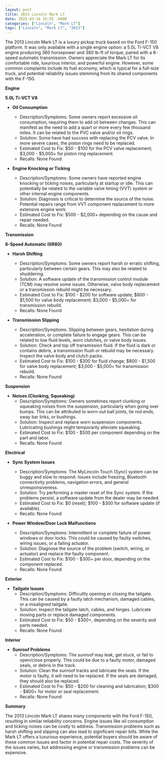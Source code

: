 ```yaml
---
layout: post
title: 2013 Lincoln Mark LT
date: 2025-03-16 15:55 -0400
categories: ["Lincoln", "Mark LT"]
tags: ["Lincoln", "Mark LT", "2013"]
---
```

The 2013 Lincoln Mark LT is a luxury pickup truck based on the Ford F-150 platform. It was only available with a single engine option: a 5.0L Ti-VCT V8 engine producing 360 horsepower and 380 lb-ft of torque, paired with a 6-speed automatic transmission. Owners appreciate the Mark LT for its comfortable ride, luxurious interior, and powerful engine. However, some common complaints include its fuel economy, which is typical for a full-size truck, and potential reliability issues stemming from its shared components with the F-150.

**Engine**

**5.0L Ti-VCT V8**

* **Oil Consumption**
    * Description/Symptoms: Some owners report excessive oil consumption, requiring them to add oil between changes. This can manifest as the need to add a quart or more every few thousand miles. It can be related to the PVC valve and/or oil rings.
    * Solution: Some have had success with replacing the PCV valve. In more severe cases, the piston rings need to be replaced.
    * Estimated Cost to Fix: $50 - $100 for the PCV valve replacement; $3,000 - $5,000+ for piston ring replacement.
    * Recalls: None Found

* **Engine Knocking or Ticking**
    * Description/Symptoms: Some owners have reported engine knocking or ticking noises, particularly at startup or idle. This can potentially be related to the variable valve timing (VVT) system or other internal engine components.
    * Solution: Diagnosis is critical to determine the source of the noise. Potential repairs range from VVT component replacement to more extensive engine work.
    * Estimated Cost to Fix: $500 - $2,000+ depending on the cause and repair needed.
    * Recalls: None Found

**Transmission**

**6-Speed Automatic (6R80)**

* **Harsh Shifting**
    * Description/Symptoms: Some owners report harsh or erratic shifting, particularly between certain gears. This may also be related to shuddering.
    * Solution: A software update of the transmission control module (TCM) may resolve some issues. Otherwise, valve body replacement or a transmission rebuild might be necessary.
    * Estimated Cost to Fix: $100 - $200 for software update; $800 - $1,500 for valve body replacement; $3,000 - $5,000+ for transmission rebuild.
    * Recalls: None Found

* **Transmission Slipping**
    * Description/Symptoms: Slipping between gears, hesitation during acceleration, or complete failure to engage gears. This can be related to low fluid levels, worn clutches, or valve body issues.
    * Solution: Check and top off transmission fluid. If the fluid is dark or contains debris, a transmission flush or rebuild may be necessary. Inspect the valve body and clutch packs.
    * Estimated Cost to Fix: $100 - $300 for fluid change; $800 - $1,500 for valve body replacement; $3,000 - $5,000+ for transmission rebuild.
    * Recalls: None Found

**Suspension**

* **Noises (Clunking, Squeaking)**
    * Description/Symptoms: Owners sometimes report clunking or squeaking noises from the suspension, particularly when going over bumps. This can be attributed to worn-out ball joints, tie rod ends, sway bar links, or bushings.
    * Solution: Inspect and replace worn suspension components. Lubricating bushings might temporarily alleviate squeaking.
    * Estimated Cost to Fix: $100 - $500 per component depending on the part and labor.
    * Recalls: None Found

**Electrical**

* **Sync System Issues**
    * Description/Symptoms: The MyLincoln Touch (Sync) system can be buggy and slow to respond. Issues include freezing, Bluetooth connectivity problems, navigation errors, and general unresponsiveness.
    * Solution: Try performing a master reset of the Sync system. If the problems persist, a software update from the dealer may be needed.
    * Estimated Cost to Fix: $0 (reset); $100 - $300 for software update (if available).
    * Recalls: None Found

* **Power Window/Door Lock Malfunctions**
    * Description/Symptoms: Intermittent or complete failure of power windows or door locks. This could be caused by faulty switches, wiring issues, or a failing actuator.
    * Solution: Diagnose the source of the problem (switch, wiring, or actuator) and replace the faulty component.
    * Estimated Cost to Fix: $100 - $300+ per door, depending on the component replaced.
    * Recalls: None Found

**Exterior**

* **Tailgate Issues**
    * Description/Symptoms: Difficultly opening or closing the tailgate. This can be caused by a faulty latch mechanism, damaged cables, or a misaligned tailgate.
    * Solution: Inspect the tailgate latch, cables, and hinges. Lubricate moving parts or replace damaged components.
    * Estimated Cost to Fix: $50 - $300+, depending on the severity and parts needed.
    * Recalls: None Found

**Interior**

* **Sunroof Problems**
    * Description/Symptoms: The sunroof may leak, get stuck, or fail to open/close properly. This could be due to a faulty motor, damaged seals, or debris in the track.
    * Solution: Clean the sunroof tracks and lubricate the seals. If the motor is faulty, it will need to be replaced. If the seals are damaged, they should also be replaced.
    * Estimated Cost to Fix: $50 - $200 for cleaning and lubrication; $300 - $800+ for motor or seal replacement.
    * Recalls: None Found

**Summary**

The 2013 Lincoln Mark LT shares many components with the Ford F-150, resulting in similar reliability concerns. Engine issues like oil consumption and ticking noises can be costly to address. Transmission problems such as harsh shifting and slipping can also lead to significant repair bills. While the Mark LT offers a luxurious experience, potential buyers should be aware of these common issues and factor in potential repair costs. The severity of the issues varies, but addressing engine or transmission problems can be expensive.

